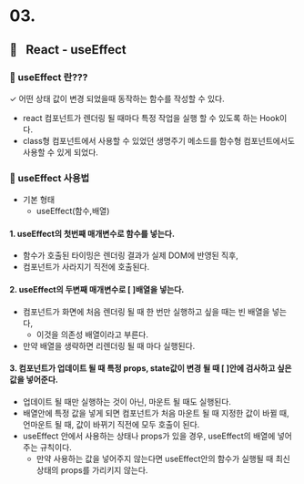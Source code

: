# 03.

## 🌈 &nbsp; React - useEffect

### 🧐 useEffect 란???

✓ 어떤 상태 값이 변경 되었을때 동작하는 함수를 작성할 수 있다.

- react 컴포넌트가 렌더링 될 때마다 특정 작업을 실행 할 수 있도록 하는 Hook이다.
- class형 컴포넌트에서 사용할 수 있었던 생명주기 메소드를 함수형 컴포넌트에서도 사용할 수 있게 되었다.

### 📌 useEffect 사용법

- 기본 형태
  - useEffect(함수,배열)

#### 1. useEffect의 첫번째 매개변수로 함수를 넣는다.

- 함수가 호출된 타이밍은 렌더링 결과가 실제 DOM에 반영된 직후,
- 컴포넌트가 사라지기 직전에 호출된다.

#### 2. useEffect의 두변째 매개변수로 [ ]배열을 넣는다.

- 컴포넌트가 화면에 처음 렌더링 될 때 한 번만 실행하고 싶을 때는 빈 배열을 넣는다,
  - 이것을 의존성 배열이라고 부른다.
- 만약 배열을 생략하면 리렌더링 될 때 마다 실행된다.

#### 3. 컴포넌트가 업데이트 될 때 특정 props, state값이 변경 될 때 [ ]안에 검사하고 싶은 값을 넣어준다.

- 업데이트 될 때만 실행하는 것이 아닌, 마운트 될 때도 실행된다.
- 배열안에 특정 값을 넣게 되면 컴포넌트가 처음 마운트 될 때 지정한 값이 바뀔 때, 언마운트 될 때, 값이 바뀌기 직전에 모두 호출이 된다.
- useEffect 안에서 사용하는 상태나 props가 있을 경우, useEffect의 배열에 넣어주는 규칙이다.
  - 만약 사용하는 값을 넣어주지 않는다면 useEffect안의 함수가 실행될 때 최신 상태의 props를 가리키지 않는다.
